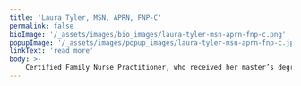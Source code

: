 ```yaml
---
title: 'Laura Tyler, MSN, APRN, FNP-C'
permalink: false
bioImage: '/_assets/images/bio_images/laura-tyler-msn-aprn-fnp-c.png'
popupImage: '/_assets/images/popup_images/laura-tyler-msn-aprn-fnp-c.jpg'
linkText: 'read more'
body: >-
    Certified Family Nurse Practitioner, who received her master’s degree of science from The University of St. Joseph in Connecticut. With over 16 years of nursing experience in various clinical settings, including women’s health, surgical, intravenous therapy, and integrative/holistic medicine, she is fully committed to pursuing her current passion in medical aesthetics. Paying close attention to each patient’s specific needs and concerns, Laura is a firm believer that enhancing one’s natural beauty builds confidence and fuels a happy and healthy lifestyle. When you look good, you truly feel good!  Her specialized training in neuromodulators, dermal fillers, Emsculpt, Emsella, and Sculpsure will help you create your best, youthful look.
---
```


